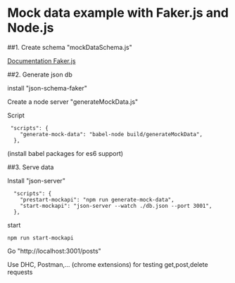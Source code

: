 # Mock data example with Faker.js and Node.js

##1. Create schema "mockDataSchema.js"

<a href="https://github.com/marak/Faker.js/">Documentation Faker.js</a>

##2. Generate json db 

install "json-schema-faker"

Create a node server "generateMockData.js"

Script
```
 "scripts": {
    "generate-mock-data": "babel-node build/generateMockData",
  },
```

(install babel packages for es6 support)

##3. Serve data

Install "json-server"

```
  "scripts": {
    "prestart-mockapi": "npm run generate-mock-data",
    "start-mockapi": "json-server --watch ./db.json --port 3001",
  },
```

start

```
npm run start-mockapi
```

Go "http://localhost:3001/posts"

Use DHC, Postman,... (chrome extensions) for testing get,post,delete requests




